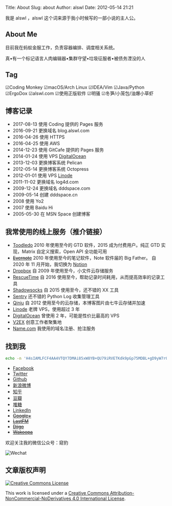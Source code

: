 Title: About
Slug: about
Author: alswl
Date: 2012-05-14 21:21

我是 alswl ，alswl 这个词来源于我小时候写的一部小说的主人公。

## About Me

目前我在蚂蚁金服工作，负责容器编排、调度相关系统。

真•有一个标记语言人肉编辑器•集群守望•垃圾征服者•被债务湮没的人


## Tag

☑Coding Monkey ☑macOS/Arch Linux ☑IDEA/Vim ☑Java/Python ☑ErgoDox ☑alswl.com ☑使用正版软件 ☑明骚 ☑冬笋/小笼包/油爆小草虾


## 博客记录

- 2017-08-13 使用 Coding 提供的 Pages 服务
- 2016-09-21 更换域名 blog.alswl.com
- 2016-04-26 使用 HTTPS
- 2016-04-25 使用 AWS
- 2014-12-23 使用 GitCafe 提供的 Pages 服务
- 2014-01-24 使用 VPS [DigitalOcean](https://www.digitalocean.com/?refcode=7f0f1462316f)
- 2013-12-03 更换博客系统 Pelican
- 2012-05-14 更换博客系统 Octopress
- 2012-01-01 使用 VPS [Linode](https://www.linode.com/?r=7e51a136a0eca06c5f6474373f616bbdaa2b5b6c)
- 2011-11-02 更换域名 log4d.com
- 2009-12-24 更换域名 dddspace.com
- 2009-05-14 创建 dddspace.cn
- 2008 使用 Yo2
- 2007 使用 Baidu Hi
- 2005-05-30 在 MSN Space 创建博客


## 我常使用的线上服务（推介链接）

- [Toodledo](http://www.toodledo.com/index.php?ref=td4d1aebdd0f59e)
  2010 年使用至今的 GTD 软件，2015 成为付费用户。纯正 GTD 实现，Matrix 自定义搜索，Open API 全功能可用
- <del>[Evernote](https://www.evernote.com/referral/Registration.action?sig=9035c924a08140f7f5de825e5d69770fdcbe64ec51230f3d7df091c72628a2d7&uid=3580216)</del>
  2010 年使用至今的笔记软件，Note 软件届的 Big Father。
  自 2020 年 11 月开始，我切换为 [Notion](https://www.notion.so)
- [Dropbox](http://db.tt/vQqCGcl)
  自 2009 年使用至今，小文件云存储服务
- [RescueTime](https://www.rescuetime.com/ref/1328871)
  自 2016 使用至今，帮助记录时间耗用，从而提高效率的记录工具
- [Shadowsocks](https://portal.shadowsocks.nz/aff.php?aff=4215)
  自 2015 使用至今，还不错的 XX 工具
- [Sentry](https://getsentry.com/signup/r_D1W_/) 还不错的 Python Log 收集管理工具
- [Qiniu](https://portal.qiniu.com/signup?code=3lktq7rq4uhxs)
  自 2012 使用至今的云存储，本博客图片由七牛云存储并加速
- [Linode](http://www.linode.com/?r=7e51a136a0eca06c5f6474373f616bbdaa2b5b6c)
  老牌 VPS，使用超过 3 年
- [DigitalOcean](https://www.digitalocean.com/?refcode=7f0f1462316f)
  曾使用 2 年，可能是性价比最高的 VPS
- [V2EX](http://www.v2ex.com/?r=alswl) 创意工作者聚集地
- [Name.com](https://www.name.com/referral/2149a6) 我使用的域名注册、抢注服务


## 找到我

``` bash
echo -n 'H4sIAMLFCF4AA4VTQY7DMAi85xW8YB+QU79iRVETKdk9pGp75MDBL+gD9yW7rQ0MTqpKdhRsM8AMjGual57Sst2W++n8tL6Gn7W7jcOULj1tQ/qmyzRvNK/pPNK164jo9yH7Vc79jpp95FHAcnB6Wlx3dcz/Vln1vvUAoFyWAhXn8icK8zoiD4c+CrVLtz40nAxfiWA7TzpgDe2KBYHpAL3sAmbECP46e1JLssot3fxyZoNhMgZEawMphAJ/ZFKoB5OWxyEhARkhA7EjNuLhTkJuEqSwdxw6YH+NSoUMUTMr2TC11KzdzDGmdh9jvzEEEuCkIdSF8Heo4fuxsg42MMOpJKhMOXDwdrgEqkQ9TBJp8LmZ1ThibrGn2ybpHanT92HMfHhdXOhErFYV/gM/ahLuzAQAAA==' | base64 -d | gzip -d
```

- [Facebook](https://www.facebook.com/alswl)
- [Twitter](https://twitter.com/alswl/)
- [Github](https://github.com/alswl/)
- [新浪微博](http://weibo.com/alswlx)
- [知乎](https://www.zhihu.com/people/alswl)
- [豆瓣](http://www.douban.com/people/alswl/)
- [堆糖](https://www.duitang.com/people/?user_id=1723564092)
- [LinkedIn](https://www.linkedin.com/in/jason-di-b4883928/)
- <del>[Google+](https://plus.google.com/+JasonTi?hl=zh_cn)</del>
- <del>[LastFM](http://cn.last.fm/user/alswl)</del>
- <del>[Diigo](https://www.diigo.com/profile/alswlx)</del>
- <del>[Wakoopa](http://social.wakoopa.com/alswl)</del>

欢迎关注我的微信公众号：窥豹

![Wechat](https://4ocf5n.dijingchao.com/upload_dropbox/201605/qrcode_for_gh_17e2f9c2caa4_258.jpg)


## 文章版权声明

[![Creative Commons License](https://4ocf5n.dijingchao.com/upload_dropbox/temp/cc-by-nc-nd.png)](http://creativecommons.org/licenses/by-nc-nd/4.0/)

This work is licensed under a [Creative Commons Attribution-NonCommercial-NoDerivatives 4.0 International License](http://creativecommons.org/licenses/by-nc-nd/4.0/).

